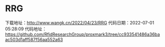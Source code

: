 # RRG
下载地址：http://www.wangk.cn/2022/04/23/RRG
代码日期：2022-07-01 05:28:09
代码地址：https://github.com/RfidResearchGroup/proxmark3/tree/cc933541486a36baac503d1aff587f56aa552a63
